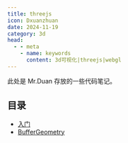 ```yaml
---
title: threejs
icon: Dxuanzhuan
date: 2024-11-19
category: 3d
head:
  - - meta
    - name: keywords
      content: 3d可视化|threejs|webgl
---
```


此处是 Mr.Duan 存放的一些代码笔记。

## 目录

- [入门](basic)
- [BufferGeometry](geometry)
